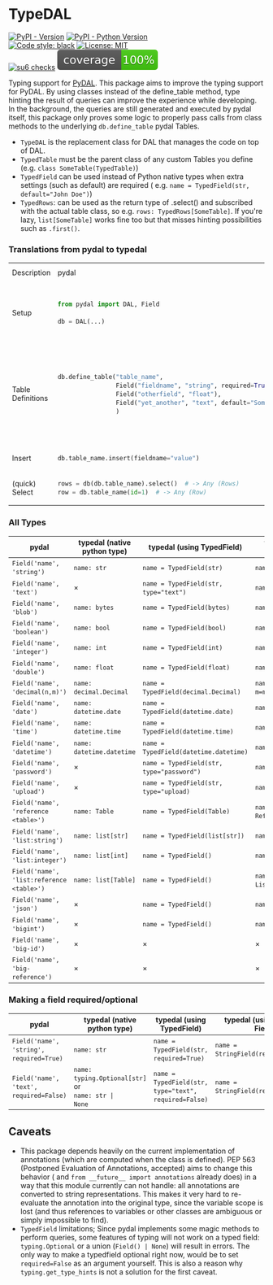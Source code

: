 # TypeDAL

[![PyPI - Version](https://img.shields.io/pypi/v/TypeDAL.svg)](https://pypi.org/project/TypeDAL)
[![PyPI - Python Version](https://img.shields.io/pypi/pyversions/TypeDAL.svg)](https://pypi.org/project/TypeDAL)  
[![Code style: black](https://img.shields.io/badge/code%20style-black-000000.svg)](https://github.com/psf/black)
[![License: MIT](https://img.shields.io/badge/License-MIT-yellow.svg)](https://opensource.org/licenses/MIT)  
[![su6 checks](https://github.com/trialandsuccess/TypeDAL/actions/workflows/su6.yml/badge.svg?branch=development)](https://github.com/trialandsuccess/TypeDAL/actions)
![coverage.svg](coverage.svg)

Typing support for [PyDAL](http://web2py.com/books/default/chapter/29/6).
This package aims to improve the typing support for PyDAL. By using classes instead of the define_table method,
type hinting the result of queries can improve the experience while developing. In the background, the queries are still
generated and executed by pydal itself, this package only proves some logic to properly pass calls from class methods to
the underlying `db.define_table` pydal Tables.

- `TypeDAL` is the replacement class for DAL that manages the code on top of DAL.
- `TypedTable` must be the parent class of any custom Tables you define (e.g. `class SomeTable(TypedTable)`)
- `TypedField` can be used instead of Python native types when extra settings (such as default) are required (
  e.g. `name = TypedField(str, default="John Doe")`)
- `TypedRows`: can be used as the return type of .select() and subscribed with the actual table class, so
  e.g. `rows: TypedRows[SomeTable]`. If you're lazy, `list[SomeTable]` works fine too but that misses hinting
  possibilities such as `.first()`.

### Translations from pydal to typedal

<table>
<tr>
<td>Description</td>
<td> pydal </td> <td> pydal alternative </td> <td> typedal </td> <td> typedal alternative(s) </td> <td> ... </td>
</tr>
<tr>
<tr>
<td>Setup</td>
<td>

```python
from pydal import DAL, Field

db = DAL(...)
```

</td>

<td></td>
<td>

```python
from src.typedal import TypeDAL, TypedTable, TypedField, TypedRows
from src.typedal.fields import TextField
from typing import Optional

db = TypeDAL(...)
```

</td>

</tr>
<tr>
<td>Table Definitions</td>
<td>

```python
db.define_table("table_name",
                Field("fieldname", "string", required=True),
                Field("otherfield", "float"),
                Field("yet_another", "text", default="Something")
                )
```

</td>
<td>
</td>

<td>

```python
@db.define
class TableName(TypedTable):
    fieldname: str
    otherfield: float | None
    yet_another = TypedField(str, type="text", default="something", required=False)
```

</td>

<td>

```python
import typing


class TableName(TypedTable):
    fieldname: str
    otherfield: typing.Optional[float]
    yet_another = TextField(default="something", required=False)


db.define(TableName)
```

</td>
</tr>

<tr>
<td>Insert</td>

<td>

```python
db.table_name.insert(fieldname="value")
```

</td>

<td></td>

<td>

```python
db.table_name.insert(fieldname="value")
```

<td>

```python
TableName.insert(fieldname="value")
```

</td>
</tr>

<tr>
<td>(quick) Select</td>


<td>

```python
rows = db(db.table_name).select()  # -> Any (Rows)
row = db.table_name(id=1)  # -> Any (Row)
```

</td>

<td></td>

<td>

```python
rows: TypedRows[TableName] = db(db.table_name).select()  # -> TypedRows[TableName]
row: TableName = db.table_name(id=1)  # -> TableName
```

<td>

```python
rows: TypedRows[TableName] = db(TableName).select()  # -> TypedRows[TableName]
row = TableName(id=1)  # -> TableName
```

</td>


</tr>

</table>


<!-- 
<td>

```python

```

</td>

<td></td>

<td>

<td>

```python

```

</td>
</tr>
-->

### All Types

| pydal                                     | typedal (native python type) | typedal (using TypedField)                | typedal (using specific Field)       |
|-------------------------------------------|------------------------------|-------------------------------------------|--------------------------------------|
| `Field('name', 'string')`                 | `name: str`                  | `name = TypedField(str)`                  | `name = StringField()`               |
| `Field('name', 'text')`                   | ×                            | `name = TypedField(str, type="text")`     | `name = TextField()`                 |
| `Field('name', 'blob')`                   | `name: bytes`                | `name = TypedField(bytes)`                | `name = BlobField()`                 |
| `Field('name', 'boolean')`                | `name: bool`                 | `name = TypedField(bool)`                 | `name = BooleanField()`              |
| `Field('name', 'integer')`                | `name: int`                  | `name = TypedField(int)`                  | `name = IntegerField()`              |
| `Field('name', 'double')`                 | `name: float`                | `name = TypedField(float)`                | `name = DoubleField()`               |
| `Field('name', 'decimal(n,m)')`           | `name: decimal.Decimal`      | `name = TypedField(decimal.Decimal)`      | `name = DecimalField(n=n, m=m)`      |
| `Field('name', 'date')`                   | `name: datetime.date`        | `name = TypedField(datetime.date)`        | `name = DateField()`                 |
| `Field('name', 'time')`                   | `name: datetime.time`        | `name = TypedField(datetime.time)`        | `name = TimeField()`                 |
| `Field('name', 'datetime')`               | `name: datetime.datetime`    | `name = TypedField(datetime.datetime)`    | `name = DatetimeField()`             |
| `Field('name', 'password')`               | ×                            | `name = TypedField(str, type="password")` | `name = PasswordField()`             |
| `Field('name', 'upload')`                 | ×                            | `name = TypedField(str, type="upload)`    | `name = UploadField()`               |
| `Field('name', 'reference <table>')`      | `name: Table`                | `name = TypedField(Table)`                | `name = ReferenceField('table')`     |
| `Field('name', 'list:string')`            | `name: list[str]`            | `name = TypedField(list[str])`            | `name = ListStringField()`           |
| `Field('name', 'list:integer')`           | `name: list[int]`            | `name = TypedField()`                     | `name = ListIntegerField()`          |
| `Field('name', 'list:reference <table>')` | `name: list[Table]`          | `name = TypedField()`                     | `name = ListReferenceField('table')` |
| `Field('name', 'json')`                   | ×                            | `name = TypedField()`                     | `name = JSONField()`                 |
| `Field('name', 'bigint')`                 | ×                            | `name = TypedField()`                     | `name = BigintField()`               |
| `Field('name', 'big-id')`                 | ×                            | ×                                         | ×                                    |
| `Field('name', 'big-reference')`          | ×                            | ×                                         | ×                                    |

### Making a field required/optional

| pydal                                    | typedal (native python type)                                              | typedal (using TypedField)                            | typedal (using specific Field)       |
|------------------------------------------|---------------------------------------------------------------------------|-------------------------------------------------------|--------------------------------------|
| `Field('name', 'string', required=True)` | `name: str`                                                               | `name = TypedField(str, required=True)`               | `name = StringField(required=True)`  |
| `Field('name', 'text', required=False)`  | `name: typing.Optional[str]` or  <br/> <code>name: str &#124; None</code> | `name = TypedField(str, type="text", required=False)` | `name = StringField(required=False)` |

## Caveats

- This package depends heavily on the current implementation of annotations (which are computed when the class is
  defined). PEP 563 (Postponed Evaluation of Annotations, accepted) aims to change this behavior (
  and `from __future__ import annotations` already does) in a way that this module currently can not handle: all
  annotations are converted to string representations. This makes it very hard to re-evaluate the annotation into the
  original type, since the variable scope is lost (and thus references to variables or other classes are ambiguous or
  simply impossible to find).
- `TypedField` limitations; Since pydal implements some magic methods to perform queries, some features of typing will
  not work on a typed field: `typing.Optional` or a union (`Field() | None`) will result in errors. The only way to make
  a typedfield optional right now, would be to set `required=False` as an argument yourself. This is also a reason
  why `typing.get_type_hints` is not a solution for the first caveat.